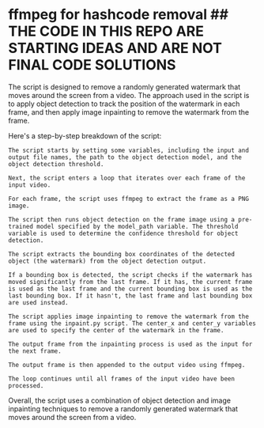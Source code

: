 # ffmpeg for hashcode removal ## THE CODE IN THIS REPO ARE STARTING IDEAS AND ARE NOT FINAL CODE SOLUTIONS

The script is designed to remove a randomly generated watermark that moves around the screen from a video. The approach used in the script is to apply object detection to track the position of the watermark in each frame, and then apply image inpainting to remove the watermark from the frame.

Here's a step-by-step breakdown of the script:

	The script starts by setting some variables, including the input and output file names, the path to the object detection model, and the object detection threshold.

	Next, the script enters a loop that iterates over each frame of the input video.

	For each frame, the script uses ffmpeg to extract the frame as a PNG image.

	The script then runs object detection on the frame image using a pre-trained model specified by the model_path variable. The threshold variable is used to determine the confidence threshold for object detection.

	The script extracts the bounding box coordinates of the detected object (the watermark) from the object detection output.

	If a bounding box is detected, the script checks if the watermark has moved significantly from the last frame. If it has, the current frame is used as the last frame and the current bounding box is used as the last bounding box. If it hasn't, the last frame and last bounding box are used instead.

	The script applies image inpainting to remove the watermark from the frame using the inpaint.py script. The center_x and center_y variables are used to specify the center of the watermark in the frame.

	The output frame from the inpainting process is used as the input for the next frame.

	The output frame is then appended to the output video using ffmpeg.

	The loop continues until all frames of the input video have been processed.

Overall, the script uses a combination of object detection and image inpainting techniques to remove a randomly generated watermark that moves around the screen from a video.
